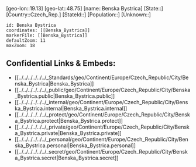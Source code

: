﻿---
location: [48.75,19.13]
mapzoom: [7,12] 
mapmarker: city 
type: City
tags:
- geo/City


SpocWebEntityId: 29103
isDeleted: false
confidential: public

---
[geo-lon::19.13]
[geo-lat::48.75]
[name::Benska Bystrica]
[State::]
[Country::Czech_Rep.]
[StateId::]
[Population::]
[Unknown::]


```leaflet
id: Benska Bystrica
coordinates: [[Benska_Bystrica]]
markerFile: [[Benska_Bystrica]]
defaultZoom: 11 
maxZoom: 18
```


## Confidential Links & Embeds: 
- [[../../../../../../_Standards/geo/Continent/Europe/Czech_Republic/City/Benska_Bystrica|Benska_Bystrica]] 
- [[../../../../../../_public/geo/Continent/Europe/Czech_Republic/City/Benska_Bystrica.public|Benska_Bystrica.public]] 
- [[../../../../../../_internal/geo/Continent/Europe/Czech_Republic/City/Benska_Bystrica.internal|Benska_Bystrica.internal]] 
- [[../../../../../../_protect/geo/Continent/Europe/Czech_Republic/City/Benska_Bystrica.protect|Benska_Bystrica.protect]] 
- [[../../../../../../_private/geo/Continent/Europe/Czech_Republic/City/Benska_Bystrica.private|Benska_Bystrica.private]] 
- [[../../../../../../_personal/geo/Continent/Europe/Czech_Republic/City/Benska_Bystrica.personal|Benska_Bystrica.personal]] 
- [[../../../../../../_secret/geo/Continent/Europe/Czech_Republic/City/Benska_Bystrica.secret|Benska_Bystrica.secret]] 
